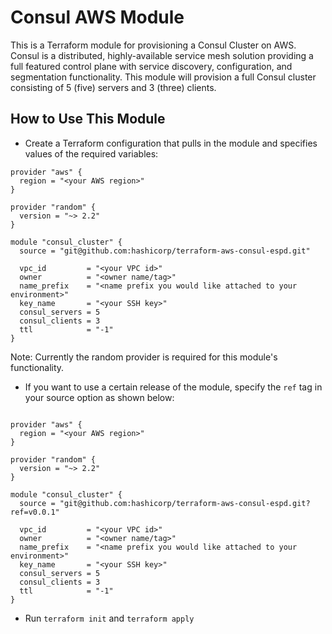 # Consul AWS Module

This is a Terraform module for provisioning a Consul Cluster on AWS. Consul is a distributed, highly-available service mesh solution providing a full featured control plane with service discovery, configuration, and segmentation functionality. This module will provision a full Consul cluster consisting of 5 (five) servers and 3 (three) clients. 

## How to Use This Module

- Create a Terraform configuration that pulls in the module and specifies values
  of the required variables:

```hcl
provider "aws" {
  region = "<your AWS region>"
}

provider "random" {
  version = "~> 2.2"
}

module "consul_cluster" {
  source = "git@github.com:hashicorp/terraform-aws-consul-espd.git"

  vpc_id         = "<your VPC id>"
  owner          = "<owner name/tag>"
  name_prefix    = "<name prefix you would like attached to your environment>"
  key_name       = "<your SSH key>"
  consul_servers = 5
  consul_clients = 3
  ttl            = "-1"
}
```

Note: Currently the random provider is required for this module's functionality.

- If you want to use a certain release of the module, specify the `ref` tag in
  your source option as shown below:

```hcl

provider "aws" {
  region = "<your AWS region>"
}

provider "random" {
  version = "~> 2.2"
}

module "consul_cluster" {
  source = "git@github.com:hashicorp/terraform-aws-consul-espd.git?ref=v0.0.1"

  vpc_id         = "<your VPC id>"
  owner          = "<owner name/tag>"
  name_prefix    = "<name prefix you would like attached to your environment>"
  key_name       = "<your SSH key>"
  consul_servers = 5
  consul_clients = 3
  ttl            = "-1"
}
```

- Run `terraform init` and `terraform apply`
